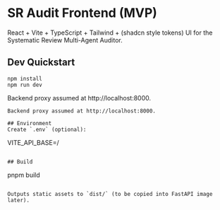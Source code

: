 # SR Audit Frontend (MVP)

React + Vite + TypeScript + Tailwind + (shadcn style tokens) UI for the Systematic Review Multi-Agent Auditor.

## Dev Quickstart
```
npm install
npm run dev
```
Backend proxy assumed at http://localhost:8000.
```
Backend proxy assumed at http://localhost:8000.

## Environment
Create `.env` (optional):
```
VITE_API_BASE=/
```

## Build
```
pnpm build
```

Outputs static assets to `dist/` (to be copied into FastAPI image later).
